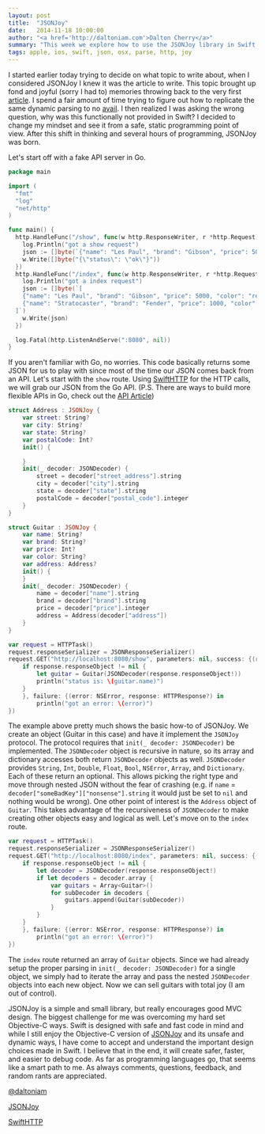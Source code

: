 ```yaml
---
layout: post
title:  "JSONJoy"
date:   2014-11-18 10:00:00
author: "<a href='http://daltoniam.com'>Dalton Cherry</a>"
summary: "This week we explore how to use the JSONJoy library in Swift."
tags: apple, ios, swift, json, osx, parse, http, joy
---
```


I started earlier today trying to decide on what topic to write about, when I considered JSONJoy I knew it was the article to write. This topic brought up fond and joyful (sorry I had to) memories throwing back to the very first [article](/json-parsing.html). I spend a fair amount of time trying to figure out how to replicate the same dynamic parsing to no [avail](/reaction-swift-reflection.html). I then realized I was asking the wrong question, why was this functionally not provided in Swift? I decided to change my mindset and see it from a safe, static programming point of view. After this shift in thinking and several hours of programming, JSONJoy was born. 

Let's start off with a fake API server in Go.

```go
package main

import (
  "fmt"
  "log"
  "net/http"
)

func main() {
  http.HandleFunc("/show", func(w http.ResponseWriter, r *http.Request) {
    log.Println("got a show request")
    json := []byte(`{"name": "Les Paul", "brand": "Gibson", "price": 5000, "color": "red", "address": {"street": "2nd Street", "city": "Bakersfield", "state": "CA", "postal_code": 93309}}`)
    w.Write([]byte("{\"status\": \"ok\"}"))
  })
  http.HandleFunc("/index", func(w http.ResponseWriter, r *http.Request) {
    log.Println("got a index request")
    json := []byte(`[
    {"name": "Les Paul", "brand": "Gibson", "price": 5000, "color": "red", "address": {"street": "2nd Street", "city": "Bakersfield", "state": "CA", "postal_code": 93309}},
    {"name": "Stratocaster", "brand": "Fender", "price": 1000, "color": "blue", "address": {"street": "3rd Street", "city": "Austin", "state": "TX", "postal_code": 123456}}
  ]`)
    w.Write(json)
  })

  log.Fatal(http.ListenAndServe(":8080", nil))
}
```

If you aren't familiar with Go, no worries. This code basically returns some JSON for us to play with since most of the time our JSON comes back from an API. Let's start with the `show` route. Using [SwiftHTTP](https://github.com/daltoniam/SwiftHTTP) for the HTTP calls, we will grab our JSON from the Go API. (P.S. There are ways to build more flexible APIs in Go, check out the [API Article](/golang-web-api.html))

```swift
struct Address : JSONJoy {
    var street: String?
    var city: String?
    var state: String?
    var postalCode: Int?
    init() {

    }
    init(_ decoder: JSONDecoder) {
        street = decoder["street_address"].string
        city = decoder["city"].string
        state = decoder["state"].string
        postalCode = decoder["postal_code"].integer
    }
}

struct Guitar : JSONJoy {
    var name: String?
    var brand: String?
    var price: Int?
    var color: String?
    var address: Address?
    init() {
    }
    init(_ decoder: JSONDecoder) {
        name = decoder["name"].string
        brand = decoder["brand"].string
        price = decoder["price"].integer
        address = Address(decoder["address"])
    }
}

var request = HTTPTask()
request.responseSerializer = JSONResponseSerializer()
request.GET("http://localhost:8080/show", parameters: nil, success: {(response: HTTPResponse) in
    if response.responseObject != nil {
        let guitar = Guitar(JSONDecoder(response.responseObject!))
        println("status is: \(guitar.name)")
    }
    }, failure: {(error: NSError, response: HTTPResponse?) in
        println("got an error: \(error)")
})
```


The example above pretty much shows the basic how-to of JSONJoy. We create an object (Guitar in this case) and have it implement the `JSONJoy` protocol. The protocol requires that `init(_ decoder: JSONDecoder)` be implemented. The `JSONDecoder` object is recursive in nature, so its array and dictionary accesses both return `JSONDecoder` objects as well. `JSONDecoder` provides `String`, `Int`, `Double`, `Float`, `Bool`, `NSError`, `Array`, and `Dictionary`. Each of these return an optional. This allows picking the right type and move through nested JSON without the fear of crashing (e.g. if `name` = `decoder["someBadKey"]["nonsense"].string` it would just be set to `nil` and nothing would be wrong). One other point of interest is the `Address` object of `Guitar`. This takes advantage of the recursiveness of `JSONDecoder` to make creating other objects easy and logical as well. Let's move on to the `index` route.

```swift
var request = HTTPTask()
request.responseSerializer = JSONResponseSerializer()
request.GET("http://localhost:8080/index", parameters: nil, success: {(response: HTTPResponse) in
    if response.responseObject != nil {
        let decoder = JSONDecoder(response.responseObject!)
        if let decoders = decoder.array {
            var guitars = Array<Guitar>()
            for subDecoder in decoders {
                guitars.append(Guitar(subDecoder))
            }
        }
    }
    }, failure: {(error: NSError, response: HTTPResponse?) in
        println("got an error: \(error)")
})
```

The `index` route returned an array of `Guitar` objects. Since we had already setup the proper parsing in `init(_ decoder: JSONDecoder)` for a single object, we simply had to iterate the array and pass the nested `JSONDecoder` objects into each new object. Now we can sell guitars with total joy (I am out of control).

JSONJoy is a simple and small library, but really encourages good MVC design. The biggest challenge for me was overcoming my hard set Objective-C ways. Swift is designed with safe and fast code in mind and while I still enjoy the Objective-C version of [JSONJoy](https://github.com/daltoniam/JSONJoy) and its unsafe and dynamic ways, I have come to accept and understand the important design choices made in Swift. I believe that in the end, it will create safer, faster, and easier to debug code. As far as programming languages go, that seems like a smart path to me. As always comments, questions, feedback, and random rants are appreciated.


[@daltoniam](https://twitter.com/daltoniam)

[JSONJoy](https://github.com/daltoniam/JSONJoy-Swift)

[SwiftHTTP](https://github.com/daltoniam/SwiftHTTP)






